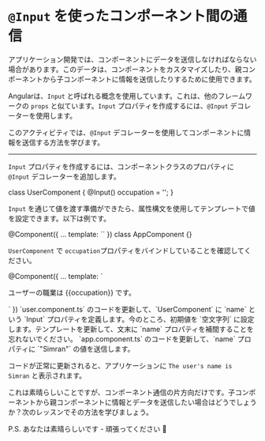 # `@Input` を使ったコンポーネント間の通信

アプリケーション開発では、コンポーネントにデータを送信しなければならない場合があります。このデータは、コンポーネントをカスタマイズしたり、親コンポーネントから子コンポーネントに情報を送信したりするために使用できます。

Angularは、`Input` と呼ばれる概念を使用しています。これは、他のフレームワークの `props` と似ています。`Input` プロパティを作成するには、`@Input` デコレーターを使用します。

このアクティビティでは、`@Input` デコレーターを使用してコンポーネントに情報を送信する方法を学びます。

<hr>

`Input` プロパティを作成するには、コンポーネントクラスのプロパティに `@Input` デコレーターを追加します。

<docs-code header="user.component.ts" language="ts">
class UserComponent {
  @Input() occupation = '';
}
</docs-code>

`Input` を通じて値を渡す準備ができたら、属性構文を使用してテンプレートで値を設定できます。以下は例です。

<docs-code header="app.component.ts" language="angular-ts" highlight="[3]">
@Component({
  ...
  template: `<app-user occupation="Angular Developer"><app-user/>`
})
class AppComponent {}
</docs-code>

`UserComponent` で `occupation`プロパティをバインドしていることを確認してください。

<docs-code header="user.component.ts" language="angular-ts">
@Component({
  ...
  template: `<p>ユーザーの職業は {{occupation}} です。</p>`
})
</docs-code>

<docs-workflow>

<docs-step title="`@Input` プロパティを定義する">
`user.component.ts` のコードを更新して、`UserComponent` に `name` という `Input` プロパティを定義します。今のところ、初期値を `空文字列` に設定します。テンプレートを更新して、文末に `name` プロパティを補間することを忘れないでください。
</docs-step>

<docs-step title="`@Input` プロパティに値を渡す">
`app.component.ts` のコードを更新して、`name` プロパティに `"Simran"` の値を送信します。
<br>

コードが正常に更新されると、アプリケーションに `The user's name is Simran` と表示されます。
</docs-step>

</docs-workflow>

これは素晴らしいことですが、コンポーネント通信の片方向だけです。子コンポーネントから親コンポーネントに情報とデータを送信したい場合はどうでしょうか？次のレッスンでその方法を学びましょう。

P.S. あなたは素晴らしいです - 頑張ってください 🎉
